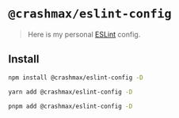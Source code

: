 # `@crashmax/eslint-config`

> Here is my personal [ESLint](https://eslint.org) config.

## Install

```sh
npm install @crashmax/eslint-config -D
```

```sh
yarn add @crashmax/eslint-config -D
```

```sh
pnpm add @crashmax/eslint-config -D
```
